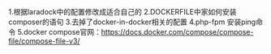 1.根据laradock中的配置修改成适合自己的
2.DOCKERFILE中家如何安装composer的语句
3.去掉了docker-in-docker相关的配置
4.php-fpm 安装ping命令 
5.docker compose官网：https://docs.docker.com/compose/compose-file/compose-file-v3/